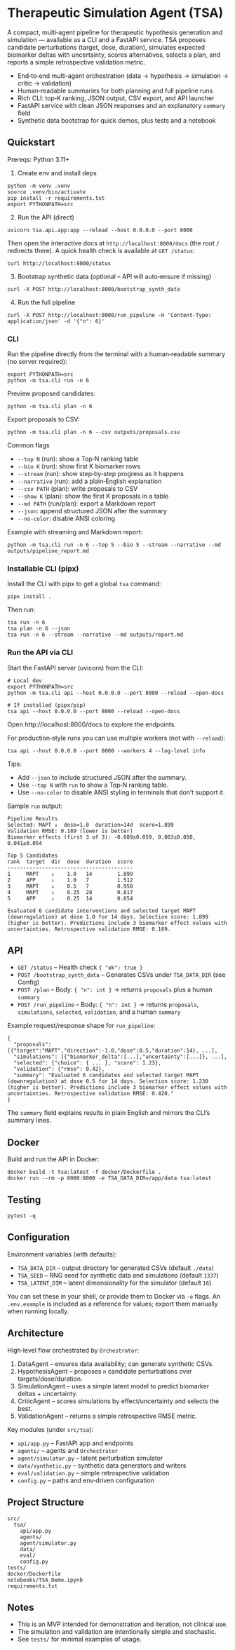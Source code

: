 # Therapeutic Simulation Agent (TSA)

A compact, multi‑agent pipeline for therapeutic hypothesis generation and simulation — available as a CLI and a FastAPI service. TSA proposes candidate perturbations (target, dose, duration), simulates expected biomarker deltas with uncertainty, scores alternatives, selects a plan, and reports a simple retrospective validation metric.

- End‑to‑end multi‑agent orchestration (data → hypothesis → simulation → critic → validation)
- Human‑readable summaries for both planning and full pipeline runs
- Rich CLI: top‑K ranking, JSON output, CSV export, and API launcher
- FastAPI service with clean JSON responses and an explanatory `summary` field
- Synthetic data bootstrap for quick demos, plus tests and a notebook

## Quickstart

Prereqs: Python 3.11+

1) Create env and install deps

```
python -m venv .venv
source .venv/bin/activate
pip install -r requirements.txt
export PYTHONPATH=src
```

2) Run the API (direct)

```
uvicorn tsa.api.app:app --reload --host 0.0.0.0 --port 8000
```

Then open the interactive docs at `http://localhost:8000/docs` (the root `/` redirects there). A quick health check is available at `GET /status`:

```
curl http://localhost:8000/status
```

3) Bootstrap synthetic data (optional – API will auto‑ensure if missing)

```
curl -X POST http://localhost:8000/bootstrap_synth_data
```

4) Run the full pipeline

```
curl -X POST http://localhost:8000/run_pipeline -H 'Content-Type: application/json' -d '{"n": 6}'
```

### CLI

Run the pipeline directly from the terminal with a human‑readable summary (no server required):

```
export PYTHONPATH=src
python -m tsa.cli run -n 6
```

Preview proposed candidates:

```
python -m tsa.cli plan -n 6
```

Export proposals to CSV:

```
python -m tsa.cli plan -n 6 --csv outputs/proposals.csv
```

Common flags

- `--top N` (run): show a Top‑N ranking table
- `--bio K` (run): show first K biomarker rows
- `--stream` (run): show step‑by‑step progress as it happens
- `--narrative` (run): add a plain‑English explanation
- `--csv PATH` (plan): write proposals to CSV
- `--show K` (plan): show the first K proposals in a table
- `--md PATH` (run/plan): export a Markdown report
- `--json`: append structured JSON after the summary
- `--no-color`: disable ANSI coloring

Example with streaming and Markdown report:

```
python -m tsa.cli run -n 6 --top 5 --bio 5 --stream --narrative --md outputs/pipeline_report.md
```

### Installable CLI (pipx)

Install the CLI with pipx to get a global `tsa` command:

```
pipx install .
```

Then run:

```
tsa run -n 6
tsa plan -n 6 --json
tsa run -n 6 --stream --narrative --md outputs/report.md
```

### Run the API via CLI

Start the FastAPI server (uvicorn) from the CLI:

```
# Local dev
export PYTHONPATH=src
python -m tsa.cli api --host 0.0.0.0 --port 8000 --reload --open-docs

# If installed (pipx/pip)
tsa api --host 0.0.0.0 --port 8000 --reload --open-docs
```

Open http://localhost:8000/docs to explore the endpoints.

For production‑style runs you can use multiple workers (not with `--reload`):

```
tsa api --host 0.0.0.0 --port 8000 --workers 4 --log-level info
```

Tips:
- Add `--json` to include structured JSON after the summary.
- Use `--top N` with `run` to show a Top‑N ranking table.
- Use `--no-color` to disable ANSI styling in terminals that don’t support it.

Sample `run` output:

```
Pipeline Results
Selected: MAPT ↓  dose=1.0  duration=14d  score=1.899
Validation RMSE: 0.189 (lower is better)
Biomarker effects (first 3 of 3): -0.089±0.059, 0.003±0.050, 0.041±0.054

Top 5 Candidates
rank  target  dir  dose  duration  score
----------------------------------------
1     MAPT    ↓    1.0   14        1.899
2     APP     ↓    1.0   7         1.512
3     MAPT    ↓    0.5   7         0.950
4     MAPT    ↓    0.25  28        0.817
5     APP     ↓    0.25  14        0.654

Evaluated 6 candidate interventions and selected target MAPT (downregulation) at dose 1.0 for 14 days. Selection score: 1.899 (higher is better). Predictions include 3 biomarker effect values with uncertainties. Retrospective validation RMSE: 0.189.
```

## API

- `GET /status` – Health check `{ "ok": true }`
- `POST /bootstrap_synth_data` – Generates CSVs under `TSA_DATA_DIR` (see Config)
- `POST /plan` – Body: `{ "n": int }` → returns `proposals` plus a human `summary`
- `POST /run_pipeline` – Body: `{ "n": int }` → returns `proposals`, `simulations`, `selected`, `validation`, and a human `summary`

Example request/response shape for `run_pipeline`:

```
{
  "proposals": [{"target":"MAPT","direction":-1.0,"dose":0.5,"duration":14}, ...],
  "simulations": [{"biomarker_delta":[...],"uncertainty":[...]}, ...],
  "selected": {"choice": { ... }, "score": 1.23},
  "validation": {"rmse": 0.42},
  "summary": "Evaluated 6 candidates and selected target MAPT (downregulation) at dose 0.5 for 14 days. Selection score: 1.230 (higher is better). Predictions include 3 biomarker effect values with uncertainties. Retrospective validation RMSE: 0.420."
}
```

The `summary` field explains results in plain English and mirrors the CLI’s summary lines.

## Docker

Build and run the API in Docker:

```
docker build -t tsa:latest -f docker/Dockerfile .
docker run --rm -p 8000:8000 -e TSA_DATA_DIR=/app/data tsa:latest
```

## Testing

```
pytest -q
```

## Configuration

Environment variables (with defaults):

- `TSA_DATA_DIR` – output directory for generated CSVs (default `./data`)
- `TSA_SEED` – RNG seed for synthetic data and simulations (default `1337`)
- `TSA_LATENT_DIM` – latent dimensionality for the simulator (default `16`)

You can set these in your shell, or provide them to Docker via `-e` flags. An `.env.example` is included as a reference for values; export them manually when running locally.

## Architecture

High‑level flow orchestrated by `Orchestrator`:

1. DataAgent – ensures data availability; can generate synthetic CSVs.
2. HypothesisAgent – proposes `n` candidate perturbations over targets/dose/duration.
3. SimulationAgent – uses a simple latent model to predict biomarker deltas + uncertainty.
4. CriticAgent – scores simulations by effect/uncertainty and selects the best.
5. ValidationAgent – returns a simple retrospective RMSE metric.

Key modules (under `src/tsa`):

- `api/app.py` – FastAPI app and endpoints
- `agents/` – agents and `Orchestrator`
- `agent/simulator.py` – latent perturbation simulator
- `data/synthetic.py` – synthetic data generators and writers
- `eval/validation.py` – simple retrospective validation
- `config.py` – paths and env‑driven configuration

## Project Structure

```
src/
  tsa/
    api/app.py
    agents/
    agent/simulator.py
    data/
    eval/
    config.py
tests/
docker/Dockerfile
notebooks/TSA_Demo.ipynb
requirements.txt
```

## Notes

- This is an MVP intended for demonstration and iteration, not clinical use.
- The simulation and validation are intentionally simple and stochastic.
- See `tests/` for minimal examples of usage.
